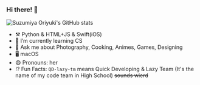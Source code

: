 ### Hi there! 👋

![Suzumiya Oriyuki's GitHub stats](https://github-readme-stats.vercel.app/api?username=anuraghazra&show_icons=true&theme=buefy)

- ⚒️ Python & HTML+JS & Swift(iOS)
- 🌱 I’m currently learning CS
- 💬 Ask me about Photography, Cooking, Animes, Games, Designing
- 🖥 macOS
- 😄 Pronouns: her
- ⁉️ Fun Facts: `QD-lazy-tm` means Quick Developing & Lazy Team (It's the name of my code team in High School) ~~sounds wierd~~
